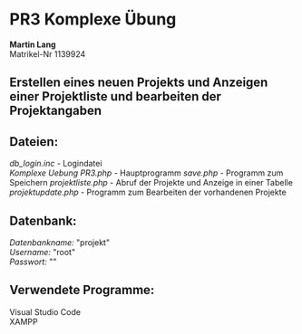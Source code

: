 <h1>PR3 Komplexe Übung</h1>

<b>Martin Lang</b>
<br> Matrikel-Nr 1139924 <br>

<h2>Erstellen eines neuen Projekts und Anzeigen einer Projektliste und bearbeiten der Projektangaben</h2>

<h2>Dateien:</h2>
<i>db_login.inc</i> - Logindatei <br>
<i>Komplexe Uebung PR3.php</i> - Hauptprogramm
<i>save.php</i> - Programm zum Speichern
<i>projektliste.php</i> - Abruf der Projekte und Anzeige in einer Tabelle
<i>projektupdate.php</i> - Programm zum Bearbeiten der vorhandenen Projekte

<h2>Datenbank:</h2>
<i>Datenbankname:</i> "projekt" <br>
<i>Username:</i> "root" <br>
<i>Passwort:</i> "" <br>

<h2>Verwendete Programme:</h2>
Visual Studio Code<br>
XAMPP
